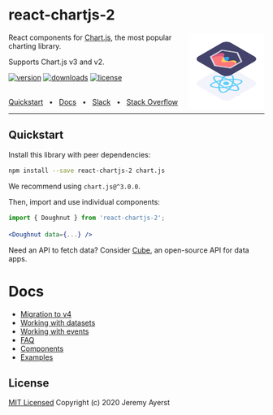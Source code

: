 # react-chartjs-2

<img align="right" width="150" height="150" alt="Logo" src="website/static/img/logo.svg">

React components for <a href="https://www.chartjs.org">Chart.js</a>, the most popular charting library.

Supports Chart.js v3 and v2.

[![version](https://img.shields.io/npm/v/react-chartjs-2.svg)](https://www.npmjs.com/package/react-chartjs-2)
[![downloads](https://img.shields.io/npm/dm/react-chartjs-2.svg)](https://www.npmjs.com/package/react-chartjs-2)
[![license](https://shields.io/badge/license-MIT-green)](http://opensource.org/licenses/MIT)

<br />
<a href="#quickstart">Quickstart</a>
<span>&nbsp;&nbsp;•&nbsp;&nbsp;</span>
<a href="#docs">Docs</a>
<span>&nbsp;&nbsp;•&nbsp;&nbsp;</span>
<a href="https://slack.cube.dev/?ref=eco-react-chartjs">Slack</a>
<span>&nbsp;&nbsp;•&nbsp;&nbsp;</span>
<a href="https://stackoverflow.com/questions/tagged/react-chartjs-2">Stack Overflow</a>
<br />
<hr />

## Quickstart

Install this library with peer dependencies:

```bash
npm install --save react-chartjs-2 chart.js
```

We recommend using `chart.js@^3.0.0`.

Then, import and use individual components:

```jsx
import { Doughnut } from 'react-chartjs-2';

<Doughnut data={...} />
```

Need an API to fetch data? Consider [Cube](https://cube.dev/?ref=eco-react-chartjs), an open-source API for data apps.

# Docs

- [Migration to v4](https://react-chartjs-2.netlify.app/docs/migration-to-v4)
- [Working with datasets](https://react-chartjs-2.netlify.app/docs/working-with-datasets)
- [Working with events](https://react-chartjs-2.netlify.app/docs/events)
- [FAQ](https://react-chartjs-2.netlify.app/faq)
- [Components](https://react-chartjs-2.netlify.app/components)
- [Examples](https://react-chartjs-2.netlify.app/examples)

## License

[MIT Licensed](LICENSE)
Copyright (c) 2020 Jeremy Ayerst
